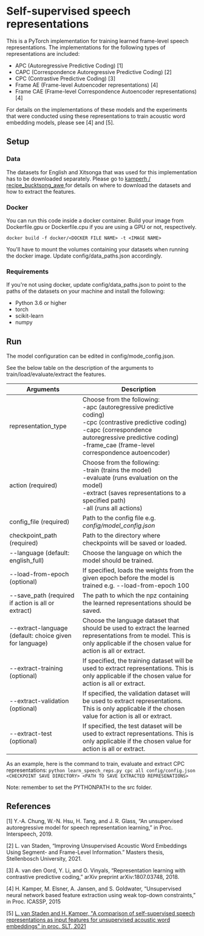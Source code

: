 # Self-supervised speech representations

This is a PyTorch implementation for training learned frame-level speech representations. The implementations for the following types of representations are included:
- APC (Autoregressive Predictive Coding) [1]
- CAPC (Correspondence Autoregressive Predictive Coding) [2]
- CPC (Contrastive Predictive Coding) [3]
- Frame AE (Frame-level Autoencoder representations) [4]
- Frame CAE (Frame-level Correspondence Autoencoder representations) [4]

For details on the implementations of these models and the experiments that were conducted using these representations to train acoustic word embedding models, please see [4] and [5].

## Setup

### Data
The datasets for English and Xitsonga that was used for this implementation has to be downloaded separately. Please go to [ kamperh /
recipe_bucktsong_awe ](https://github.com/kamperh/recipe_bucktsong_awe) for details on where to download the datasets and how to extract the features.

### Docker
You can run this code inside a docker container. Build your image from Dockerfile.gpu or Dockerfile.cpu if you are using a GPU or not, respectively.

`docker build -f docker/<DOCKER FILE NAME> -t <IMAGE NAME>`

You'll have to mount the volumes containing your datasets when running the docker image. Update config/data_paths.json accordingly.

### Requirements

If you're not using docker, update config/data_paths.json to point to the paths of the datasets on your machine and install the following:
- Python 3.6 or higher
- torch
- scikit-learn
- numpy

## Run
The model configuration can be edited in config/mode_config.json.

See the below table on the description of the arguments to train/load/evaluate/extract the features.

| Arguments                                               | Description                                                                                                                                                                                                                                 |
|---------------------------------------------------------|---------------------------------------------------------------------------------------------------------------------------------------------------------------------------------------------------------------------------------------------|
| representation_type                                     | Choose from the following: <br/> -apc (autoregressive predictive coding) <br/> -cpc (contrastive predictive coding) <br/> -capc (correspondence autoregressive predictive coding) <br/> -frame_cae (frame-level correspondence autoencoder) |
| action (required)                                       | Choose from the following:<br/> -train (trains the model)<br/> -evaluate (runs evaluation on the model) <br/>-extract (saves representations to a specified path) <br/>-all (runs all actions)                                              |
| config_file (required)                                  | Path to the config file e.g.  _config/model_config.json_                                                                                                                                                                                    |
| checkpoint_path (required)                              | Path to the directory where checkpoints will be saved or loaded.                                                                                                                                                                            |
| --language (default: english_full)                      | Choose the language on which the model should be trained.                                                                                                                                                                                   |
| --load-from-epoch (optional)                            | If specified, loads the weights from the given epoch before the model is trained e.g. --load-from-epoch 100                                                                                                                                 |
| --save_path (required if action is all or extract)      | The path to which the npz containing the learned representations should be saved.                                                                                                                                                           |
| --extract-language (default: choice given for language) | Choose the language dataset that should be used to extract the learned representations from te model. This is only applicable if the chosen value for action is all or extract.                                                             |
| --extract-training (optional)                           | If specified, the training dataset will be used to extract representations. This is only applicable if the chosen value for action is all or extract.                                                                                       |
| --extract-validation (optional)                         | If specified, the validation dataset will be used to extract representations. This is only applicable if the chosen value for action is all or extract.                                                                                     |
| --extract-test (optional)                               | If specified, the test dataset will be used to extract representations. This is only applicable if the chosen value for action is all or extract.                                                                                           |

As an example, here is the command to train, evaluate and extract CPC representations:
`python learn_speech_reps.py cpc all config/config.json <CHECKPOINT SAVE DIRECTORY> <PATH TO SAVE EXTRACTED REPRESENATIONS>`

Note: remember to set the PYTHONPATH to the src folder.

## References
[1] Y.-A. Chung, W.-N. Hsu, H. Tang, and J. R. Glass, “An unsupervised autoregressive model for speech representation learning,” in Proc. Interspeech, 2019.

[2] L. van Staden, “Improving Unsupervised Acoustic Word Embeddings Using Segment- and Frame-Level Information.” Masters thesis, Stellenbosch University, 2021.

[3] A. van den Oord, Y. Li, and O. Vinyals, “Representation learning with contrastive predictive coding,” arXiv preprint arXiv:1807.03748, 2018.

[4] H. Kamper, M. Elsner, A. Jansen, and S. Goldwater, “Unsupervised neural network based feature extraction using weak top-down constraints,” in Proc. ICASSP, 2015

[5] [L. van Staden and H. Kamper,  "A comparison of self-supervised speech representations as input features for unsupervised acoustic word embeddings" in proc. SLT, 2021](https://arxiv.org/abs/2012.07387)
